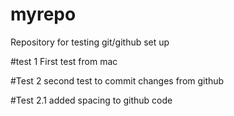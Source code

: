 # myrepo
Repository for testing git/github set up

#test 1
First test from mac

#Test 2
second test to commit changes from github

#Test 2.1
added spacing to github code
